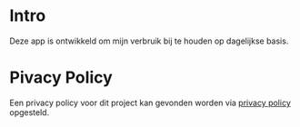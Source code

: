 #  Intro

Deze app is ontwikkeld om mijn verbruik bij te houden op dagelijkse basis. 

# Pivacy Policy

Een privacy policy voor dit project kan gevonden worden via [privacy policy](./privacypolicy.html) opgesteld.


